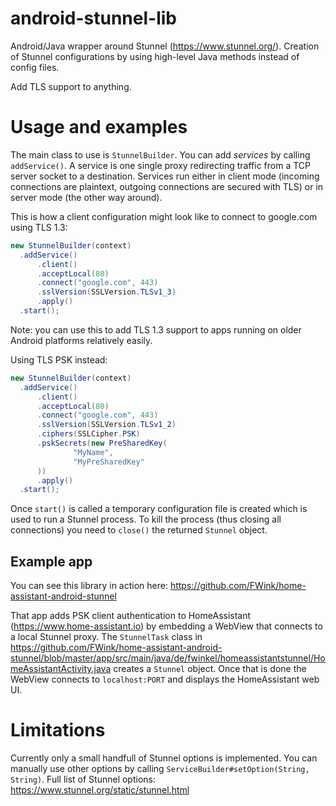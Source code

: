 # android-stunnel-lib
Android/Java wrapper around Stunnel (https://www.stunnel.org/). Creation of Stunnel configurations by using high-level Java methods instead of config files.

Add TLS support to anything.

# Usage and examples

The main class to use is `StunnelBuilder`. You can add _services_ by calling `addService()`. A service is one single proxy redirecting traffic from a TCP server socket to a destination. Services run either in client mode (incoming connections are plaintext, outgoing connections are secured with TLS) or in server mode (the other way around).

This is how a client configuration might look like to connect to google.com using TLS 1.3:
```java
new StunnelBuilder(context)
  .addService()
      .client()
      .acceptLocal(80)
      .connect("google.com", 443)
      .sslVersion(SSLVersion.TLSv1_3)
      .apply()
  .start();
```
Note: you can use this to add TLS 1.3 support to apps running on older Android platforms relatively easily.


Using TLS PSK instead:
```java
new StunnelBuilder(context)
  .addService()
      .client()
      .acceptLocal(80)
      .connect("google.com", 443)
      .sslVersion(SSLVersion.TLSv1_2)
      .ciphers(SSLCipher.PSK)
      .pskSecrets(new PreSharedKey(
              "MyName",
              "MyPreSharedKey"
      ))
      .apply()
  .start();
```

Once `start()` is called a temporary configuration file is created which is used to run a Stunnel process. To kill the process (thus closing all connections) you need to `close()` the returned `Stunnel` object.

## Example app

You can see this library in action here: https://github.com/FWink/home-assistant-android-stunnel

That app adds PSK client authentication to HomeAssistant (https://www.home-assistant.io) by embedding a WebView that connects to a local Stunnel proxy. The `StunnelTask` class in https://github.com/FWink/home-assistant-android-stunnel/blob/master/app/src/main/java/de/fwinkel/homeassistantstunnel/HomeAssistantActivity.java creates a `Stunnel` object. Once that is done the WebView connects to `localhost:PORT` and displays the HomeAssistant web UI.

# Limitations

Currently only a small handfull of Stunnel options is implemented. You can manually use other options by calling `ServiceBuilder#setOption(String, String)`. Full list of Stunnel options: https://www.stunnel.org/static/stunnel.html
